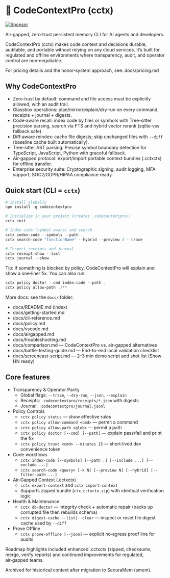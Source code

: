 # 🧠 CodeContextPro (cctx)

[![Sponsor](https://img.shields.io/badge/Sponsor-%E2%9D%A4-ff69b4?style=flat&logo=github%20sponsors)](https://github.com/sponsors/jahboukie)

Air‑gapped, zero‑trust persistent memory CLI for AI agents and developers.

CodeContextPro (cctx) makes code context and decisions durable, auditable, and portable without relying on any cloud services. It’s built for regulated and offline environments where transparency, audit, and operator control are non‑negotiable.

For pricing details and the honor‑system approach, see: docs/pricing.md

## Why CodeContextPro

- Zero‑trust by default: command and file access must be explicitly allowed, with an audit trail.
- Glassbox operations: plan/mirror/explain/dry‑run on every command, receipts + journal + digests.
- Code‑aware recall: index code by files or symbols with Tree-sitter precision parsing, search via FTS and hybrid vector rerank (sqlite‑vss fallback safe).
 - Diff‑aware reindex: cache file digests; skip unchanged files with `--diff` (baseline cache built automatically).
- Tree-sitter AST parsing: Precise symbol boundary detection for TypeScript, JavaScript, Python with graceful fallback.
- Air‑gapped protocol: export/import portable context bundles (.cctxctx) for offline transfer.
- Enterprise security suite: Cryptographic signing, audit logging, MFA support, SOC2/GDPR/HIPAA compliance ready.

## Quick start (CLI = `cctx`)

```powershell
# Install globally
npm install -g codecontextpro

# Initialize in your project (creates .codecontextpro/)
cctx init

# Index code (symbol-aware) and search
cctx index-code --symbols --path .
cctx search-code "functionName" --hybrid --preview 3 --trace

# Inspect receipts and journal
cctx receipt-show --last
cctx journal --show
```

Tip: If something is blocked by policy, CodeContextPro will explain and show a one‑liner fix. You can also run:

```powershell
cctx policy doctor --cmd index-code --path .
cctx policy allow-path ./**
```

More docs: see the `docs/` folder:
- docs/README.md (index)
- docs/getting-started.md
- docs/cli-reference.md
- docs/policy.md
- docs/vscode.md
- docs/airgapped.md
- docs/troubleshooting.md
- docs/comparison.md — CodeContextPro vs. air‑gapped alternatives
 - docs/battle-testing-guide.md — End-to-end local validation checklist
 - docs/screencast-script.md — 2–3 min demo script and shot list (Show HN ready)

## Core features

- Transparency & Operator Parity
	- Global flags: `--trace`, `--dry-run`, `--json`, `--explain`
	- Receipts: `.codecontextpro/receipts/*.json` with digests
	- Journal: `.codecontextpro/journal.jsonl`
- Policy Controls
	- `cctx policy status` — show effective rules
	- `cctx policy allow-command <cmd>` — permit a command
	- `cctx policy allow-path <glob>` — permit a path
	- `cctx policy doctor [--cmd] [--path]` — explain pass/fail and print the fix
	- `cctx policy trust <cmd> --minutes 15` — short‑lived dev convenience token
- Code workflows
	- `cctx index-code [--symbols] [--path .] [--include ...] [--exclude ...]`
	- `cctx search-code <query> [-k N] [--preview N] [--hybrid] [--filter-path ...]`
- Air‑Gapped Context (.cctxctx)
	- `cctx export-context` and `cctx import-context`
	- Supports zipped bundle (`ctx.cctxctx.zip`) with identical verification logic
- Health & Maintenance
	- `cctx db-doctor` — integrity check + automatic repair (backs up corrupted file then rebuilds schema)
	- `cctx digest-cache --list|--clear` — inspect or reset file digest cache used by `--diff`
- Prove Offline
	- `cctx prove-offline [--json]` — explicit no‑egress proof line for audits

Roadmap highlights included enhanced .cctxctx (zipped, checksums, merge, verify reports) and continued improvements for regulated, air‑gapped teams.

Archived for historical context after migration to SecuraMem (smem).

